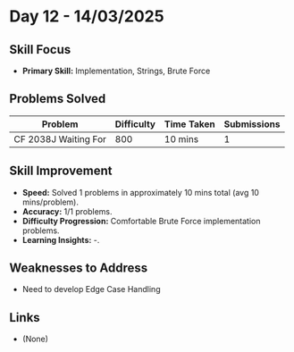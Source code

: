 # Day 12 - 14/03/2025

## Skill Focus
- **Primary Skill:** Implementation, Strings, Brute Force

## Problems Solved
| Problem                     | Difficulty | Time Taken   | Submissions |
|-----------------------------|------------|--------------|-------------|
| CF 2038J Waiting For        | 800        | 10 mins      | 1           |


## Skill Improvement
- **Speed:** Solved 1 problems in approximately 10 mins total (avg 10 mins/problem).
- **Accuracy:** 1/1 problems.
- **Difficulty Progression:** Comfortable Brute Force implementation problems.
- **Learning Insights:** -.

## Weaknesses to Address
- Need to develop Edge Case Handling


## Links
- (None)